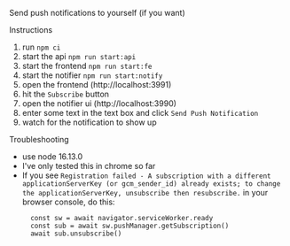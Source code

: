 Send push notifications to yourself (if you want)

Instructions
1. run `npm ci`
2. start the api `npm run start:api`
3. start the frontend `npm run start:fe`
4. start the notifier `npm run start:notify`
5. open the frontend (http://localhost:3991)
6. hit the `Subscribe` button
7. open the notifier ui (http://localhost:3990)
8. enter some text in the text box and click `Send Push Notification`
9. watch for the notification to show up 

Troubleshooting
- use node 16.13.0
- I've only tested this in chrome so far
- If you see `Registration failed - A subscription with a different applicationServerKey (or gcm_sender_id) already exists; to change the applicationServerKey, unsubscribe then resubscribe.` in your browser console, do this: 
  ```
    const sw = await navigator.serviceWorker.ready
    const sub = await sw.pushManager.getSubscription()
    await sub.unsubscribe()
    ```